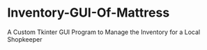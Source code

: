 # Inventory-GUI-Of-Mattress
A Custom Tkinter GUI Program to Manage the Inventory for a Local Shopkeeper
